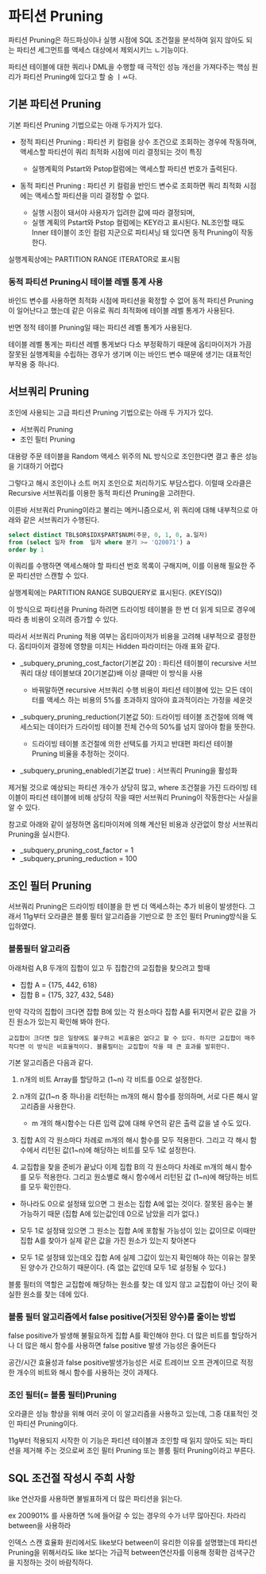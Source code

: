 # 파티션 Pruning

파티션 Pruning은 하드파싱이나 실행 시점에 SQL 조건절을 분석하여 읽지 않아도 되는 파티션 세그먼트를 액세스 대상에서 제외시키느 ㄴ기능이다.

파티션 테이블에 대한 쿼리나 DML을 수행할 때 극적인 성능 개선을 가져다주는 핵심 원리가 파티션 Pruning에 있다고 할 숭 ㅣㅆ다.

## 기본 파티션 Pruning

기본 파티션 Pruning 기법으로는 아래 두가지가 있다.

-   정적 파티션 Pruning : 파티션 키 컬럼을 상수 조건으로 조회하는 경우에 작동하며, 액세스할 파티션이 쿼리 최적화 시점에 미리 결정되는 것이 특징

    -   실행계획의 Pstart와 Pstop컬럼에는 액세스할 파티션 번호가 출력된다.

-   동적 파티션 Pruning : 파티션 키 컬럼을 반인드 변수로 조회하면 쿼리 최적화 시점에는 액세스할 파티션을 미리 결정할 수 없다.
    -   실행 시점이 돼서야 사용자가 입려한 값에 따라 결정되며,
    -   실행 계획의 Pstart와 Pstop 컬럼에는 KEY라고 표시된다. NL조인할 때도 Inner 테이블이 조인 컬럼 지군으로 파티셔닝 돼 있다면 동적 Pruning이 작동한다.

실행계획상에는 PARTITION RANGE ITERATOR로 표시됨

### 동적 파티션 Pruning시 테이블 레벨 통계 사용

바인드 변수를 사용하면 최적화 시점에 파티션을 확정할 수 없어 동적 파티션 Pruning이 일어난다고 했는데 같은 이유로 쿼리 최적화에 테이블 레벨 통게가 사용된다.

반면 정적 테이블 Pruning일 때는 파티션 레벨 통계가 사용된다.

테이블 레벨 통게는 파티션 레벨 통게보다 다소 부정확하기 때문에 옵티마이저가 가끔 잘못된 실행계획을 수립하는 경우가 생기며 이는 바인드 변수 때문에 생기는 대표적인 부작용 중 하나다.

## 서브쿼리 Pruning

조인에 사용되는 고급 파티션 Pruning 기법으로는 아래 두 가지가 있다.

-   서브쿼리 Pruning
-   조인 필터 Pruning

대용량 주문 테이블을 Random 액세스 위주의 NL 방식으로 조인한다면 결고 좋은 성능을 기대하기 어렵다

그렇다고 해시 조인이나 소트 머지 조인으로 처리하기도 부담스럽다. 이럴때 오라클은 Recursive 서브쿼리를 이용한 동적 파티션 Pruning을 고려한다.

이른바 서브쿼리 Pruning이라고 불리는 메커니즘으로서, 위 쿼리에 대해 내부적으로 아래와 같은 서브쿼리가 수행된다.

```sql
select distinct TBL$OR$IDX$PART$NUM(주문, 0, 1, 0, a.일자)
from (select 일자 from  일자 where 분기 >= 'Q20071') a
order by 1
```

이쿼리를 수행하면 액세스해야 할 파티션 번호 목록이 구해지며, 이를 이용해 필요한 주문 파티션만 스캔할 수 있다.

실행계획에는 PARTITION RANGE SUBQUERY로 표시된다. (KEY(SQ))

이 방식으로 파티션을 Pruning 하려면 드라이빙 테이블을 한 번 더 읽게 되므로 경우에 따라 총 비용이 오히려 증가할 수 있다.

따라서 서브쿼리 Pruning 적용 여부는 옵티마이저가 비용을 고려해 내부적으로 결정한다. 옵티마이저 결정에 영향을 미치는 Hidden 파라미터는 아래 표와 같다.

-   \_subquery_pruning_cost_factor(기본값 20) : 파티션 테이블이 recursive 서브쿼리 대상 테이블보대 20(기본값)배 이상 클때만 이 방식을 사용

    -   바꿔말하면 recursive 서브쿼리 수행 비용이 파티션 테이블에 있는 모든 데이터를 액세스 하는 비용의 5%를 초과하지 않아야 효과적이라는 가정을 세운것

-   \_subquery_pruning_reduction(기본값 50): 드라이빙 테이블 조건절에 의해 액세스되는 데이터가 드라이빙 테이블 전체 건수의 50%를 넘지 않아야 함을 뜻한다.

    -   드라이빙 테이블 조건절에 의한 선택도를 가지고 반대편 파티션 테이블 Pruning 비율을 추정하는 것이다.

-   \_subquery_pruning_enabled(기본값 true) : 서브쿼리 Pruning을 활성화

제거될 것으로 예상되는 파티션 개수가 상당히 많고, where 조건절을 가진 드라이빙 테이블이 파티션 테이블에 비해 상당히 작을 때만 서브쿼리 Pruning이 작동한다는 사실을 알 수 있다.

참고로 아래와 같이 설정하면 옵티마이저에 의해 계산된 비용과 상관없이 항상 서브쿼리 Pruning을 실시한다.

-   \_subquery_pruning_cost_factor = 1
-   \_subquery_pruning_reduction = 100

## 조인 필터 Pruning

서브쿼리 Pruning은 드라이빙 테이블을 한 번 더 액세스하는 추가 비용이 발생한다. 그래서 11g부터 오라클은 블룸 필터 알고리즘을 기반으로 한 조인 필터 Pruning방식을 도입하였다.

### 블룸필터 알고리즘

아래처럼 A,B 두개의 집합이 있고 두 집합간의 교집합을 찾으려고 할때

-   집합 A = {175, 442, 618}
-   집합 B = {175, 327, 432, 548}

만약 각각의 집합이 크다면 잡합 B에 있는 각 원소마다 집합 A를 뒤지면서 같은 값을 가진 원소가 있는지 확인해 봐야 한다.

`교집합이 크다면 많은 일량에도 불구하고 비효율은 없다고 할 수 있다. 하지만 교집합이 매주 작다면 이 방식은 비효율적이다. 블룸필터는 교집합이 작을 때 큰 효과를 발휘한다.`

기본 알고리즘은 다음과 같다.

1. n개의 비트 Array를 할당하고 (1~n) 각 비트를 0으로 설정한다.
2. n개의 값(1~n 중 하나)을 리턴하는 m개의 해시 함수를 정의하며, 서로 다른 해시 알고리즘을 사용한다.

    - m 개의 해시함수는 다른 입력 값에 대해 우연히 같은 출력 값을 낼 수도 있다.

3. 집합 A의 각 원소마다 차례로 m개의 해시 함수를 모두 적용한다. 그리고 각 해시 함수에서 리턴된 값(1~n)에 해당하는 비트를 모두 1로 설정한다.

4. 교집합을 찾을 준비가 끝났다 이제 집합 B의 각 원소마다 차례로 m개의 해시 함수를 모두 적용한다. 그리고 원소별로 해시 함수에서 리턴된 값 (1~n)에 해당하는 비트를 모두 확인한다.

-   하나라도 0으로 설정돼 있으면 그 원소는 집합 A에 없는 것이다. 잘못된 음수는 불가능하기 때문 (집합 A에 있는값인데 0으로 남았을 리가 없다.)

-   모두 1로 설정돼 있으면 그 원소는 집합 A에 포함될 가능성이 있는 값이므로 이때만 집합 A를 찾아가 실제 같은 값을 가진 원소가 있는지 찾아본다

-   모두 1로 설정돼 있는데오 집합 A에 실제 그값이 있는지 확인해야 하는 이유는 잘못된 양수가 간으하기 때문이다. (즉 없는 값인데 모두 1로 설정될 수 있다.)

블룸 필터의 역할은 교집합에 해당하는 원소를 찾는 데 있지 않고 교집합이 아닌 것이 확실한 원소를 찾는 데에 있다.

### 블룸 필터 알고리즘에서 false positive(거짓된 양수)를 줄이는 방법

false positive가 발생해 불필요하게 집합 A를 확인해야 한다. 더 많은 비트를 할당하거나 더 많은 해시 함수를 사용하면 false positive 발생 가능성은 줄어든다

공간/시간 효율성과 false positive발생가능성은 서로 트레이브 오프 관계이므로 적정한 개수의 비트와 해시 함수를 사용하는 것이 과제다.

### 조인 필터(= 블룸 필터)Pruning

오라클은 성능 향상을 위해 여러 곳이 이 알고리즘을 사용하고 있는데, 그중 대표적인 것인 파티션 Pruning이다.

11g부터 적용되지 시작한 이 기능은 파티션 테이블과 조인할 때 읽지 않아도 되는 파티션을 제거해 주는 것으로써 조인 필터 Pruning 또는 블룸 필터 Pruning이라고 부른다.

## SQL 조건절 작성시 주희 사항

like 연산자를 사용하면 불빌표하게 더 많은 파티션을 읽는다.

ex 200901% 를 사용하면 %에 들어갈 수 있는 경우의 수가 너무 많아진다. 차라리 between을 사용하라

인덱스 스캔 효율화 원리에서도 like보다 between이 유리한 이유를 설명했는데 파티션 Pruning을 위해서라도 like 보다는 가급적 between연산자를 이용해 정확한 검색구간을 지정하는 것이 바람직하다.
